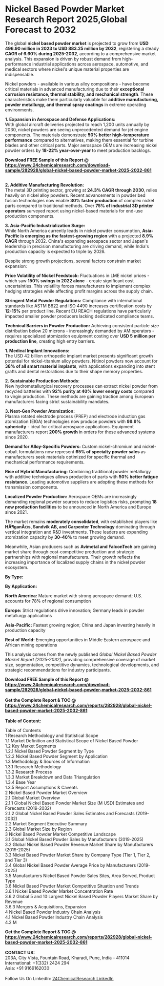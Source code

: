 <h1>Nickel Based Powder Market Research Report 2025,Global Forecast to 2032</h1><p>The global <strong>nickel based powder market</strong> is projected to grow from <strong>USD 496.90 million in 2023 to USD 883.25 million by 2032</strong>, registering a steady <strong>CAGR of 6.60% during 2025-2032</strong>, according to a comprehensive market analysis. This expansion is driven by robust demand from high-performance industrial applications across aerospace, automotive, and medical sectors where nickel's unique material properties are indispensable.</p><p>Nickel powders - available in various alloy compositions - have become critical materials in advanced manufacturing due to their <strong>exceptional corrosion resistance, thermal stability, and mechanical strength</strong>. These characteristics make them particularly valuable for <strong>additive manufacturing, powder metallurgy, and thermal spray coatings</strong> in extreme operating environments.</p><p><strong>1. Expansion in Aerospace and Defense Applications:</strong><br>
With global aircraft deliveries projected to reach 1,200 units annually by 2030, nickel powders are seeing unprecedented demand for jet engine components. The materials demonstrate <strong>50% better high-temperature performance</strong> compared to alternatives, making them essential for turbine blades and other critical parts. Major aerospace OEMs are increasing nickel powder orders by <strong>18-22% year-over-year</strong> to meet production backlogs.</p><div><b>Download FREE Sample of this Report @ 
            <a href="https://www.24chemicalresearch.com/download-sample/282928/global-nickel-based-powder-market-2025-2032-861">
            https://www.24chemicalresearch.com/download-sample/282928/global-nickel-based-powder-market-2025-2032-861</a></b></div><br><p><strong>2. Additive Manufacturing Revolution:</strong><br>
The metal 3D printing sector, growing at <strong>24.3% CAGR through 2030</strong>, relies heavily on nickel alloy powders. Recent advancements in powder bed fusion technologies now enable <strong>30% faster production</strong> of complex nickel parts compared to traditional methods. Over <strong>75% of industrial 3D printer operators</strong> surveyed report using nickel-based materials for end-use production components.</p><p><strong>3. Asia-Pacific Industrialization Surge:</strong><br>
While North America currently leads in nickel powder consumption, <strong>Asia-Pacific is emerging as the fastest-growing region</strong> with a projected <strong>8.9% CAGR</strong> through 2032. China's expanding aerospace sector and Japan's leadership in precision manufacturing are driving demand, while India's production capacity is expected to triple by 2026.</p><p>Despite strong growth projections, several factors constrain market expansion:</p><p><strong>Price Volatility of Nickel Feedstock:</strong> Fluctuations in LME nickel prices - which saw <strong>150% swings in 2022 alone</strong> - create significant cost uncertainties. This volatility forces manufacturers to implement complex hedging strategies while affecting profit margins across the supply chain.</p><p><strong>Stringent Metal Powder Regulations:</strong> Compliance with international standards like ASTM B822 and ISO 4490 increases certification costs by <strong>12-15%</strong> per product line. Recent EU REACH regulations have particularly impacted smaller powder producers lacking dedicated compliance teams.</p><p><strong>Technical Barriers in Powder Production:</strong> Achieving consistent particle size distribution below 20 microns - increasingly demanded by AM operators - requires specialized atomization equipment costing over <strong>USD 5 million per production line</strong>, creating high entry barriers.</p><p><strong>1. Medical Implant Innovations:</strong><br>
The USD 42 billion orthopedic implant market presents significant growth potential for nickel-titanium alloy powders. Nitinol powders now account for <strong>38% of all smart material implants</strong>, with applications expanding into stent grafts and dental restorations due to their shape memory properties.</p><p><strong>2. Sustainable Production Methods:</strong><br>
New hydrometallurgical recovery processes can extract nickel powder from recycled batteries with <strong>92% purity at 40% lower energy costs</strong> compared to virgin production. These methods are gaining traction among European manufacturers facing strict sustainability mandates.</p><p><strong>3. Next-Gen Powder Atomization:</strong><br>
Plasma rotated electrode process (PREP) and electrode induction gas atomization (EIGA) technologies now produce powders with <strong>99.9% sphericity</strong> - ideal for critical aerospace applications. Equipment manufacturers report <strong>200% growth</strong> in orders for these advanced systems since 2020.</p><p><strong>Demand for Alloy-Specific Powders:</strong> Custom nickel-chromium and nickel-cobalt formulations now represent <strong>65% of specialty powder sales</strong> as manufacturers seek materials optimized for specific thermal and mechanical performance requirements.</p><p><strong>Rise of Hybrid Manufacturing:</strong> Combining traditional powder metallurgy with additive techniques allows production of parts with <strong>50% better fatigue resistance</strong>. Leading automotive suppliers are adopting these methods for transmission components.</p><p><strong>Localized Powder Production:</strong> Aerospace OEMs are increasingly demanding regional powder sources to reduce logistics risks, prompting <strong>18 new production facilities</strong> to be announced in North America and Europe since 2021.</p><p>The market remains <strong>moderately consolidated</strong>, with established players like <strong>HÃ¶ganÃ¤s, Sandvik AB, and Carpenter Technology</strong> dominating through vertical integration and R&amp;D investments. These leaders are expanding atomization capacity by <strong>30-40%</strong> to meet growing demand.</p><p>Meanwhile, Asian producers such as <strong>Avimetal and FalconTech</strong> are gaining market share through cost-competitive production and strategic partnerships with regional manufacturers. Their growth reflects the increasing importance of localized supply chains in the nickel powder ecosystem.</p><p><strong>By Type:</strong></p><p><strong>By Application:</strong></p><p><strong>North America:</strong> Mature market with strong aerospace demand; U.S. accounts for 78% of regional consumption</p><p><strong>Europe:</strong> Strict regulations drive innovation; Germany leads in powder metallurgy applications</p><p><strong>Asia-Pacific:</strong> Fastest growing region; China and Japan investing heavily in production capacity</p><p><strong>Rest of World:</strong> Emerging opportunities in Middle Eastern aerospace and African mining operations</p><p>This analysis comes from the newly published <em>Global Nickel Based Powder Market Report (2025-2032)</em>, providing comprehensive coverage of market size, segmentation, competitive dynamics, technological developments, and strategic recommendations for industry participants.</p><div><b>Download FREE Sample of this Report @ 
            <a href="https://www.24chemicalresearch.com/download-sample/282928/global-nickel-based-powder-market-2025-2032-861">
            https://www.24chemicalresearch.com/download-sample/282928/global-nickel-based-powder-market-2025-2032-861</a></b></div><br><div><b>Get the Complete Report & TOC @ 
            <a href="https://www.24chemicalresearch.com/reports/282928/global-nickel-based-powder-market-2025-2032-861">
            https://www.24chemicalresearch.com/reports/282928/global-nickel-based-powder-market-2025-2032-861</a></b></div><br>
            <b>Table of Content:</b><p>Table of Contents<br />
1 Research Methodology and Statistical Scope<br />
1.1 Market Definition and Statistical Scope of Nickel Based Powder<br />
1.2 Key Market Segments<br />
1.2.1 Nickel Based Powder Segment by Type<br />
1.2.2 Nickel Based Powder Segment by Application<br />
1.3 Methodology & Sources of Information<br />
1.3.1 Research Methodology<br />
1.3.2 Research Process<br />
1.3.3 Market Breakdown and Data Triangulation<br />
1.3.4 Base Year<br />
1.3.5 Report Assumptions & Caveats<br />
2 Nickel Based Powder Market Overview<br />
2.1 Global Market Overview<br />
2.1.1 Global Nickel Based Powder Market Size (M USD) Estimates and Forecasts (2019-2032)<br />
2.1.2 Global Nickel Based Powder Sales Estimates and Forecasts (2019-2032)<br />
2.2 Market Segment Executive Summary<br />
2.3 Global Market Size by Region<br />
3 Nickel Based Powder Market Competitive Landscape<br />
3.1 Global Nickel Based Powder Sales by Manufacturers (2019-2025)<br />
3.2 Global Nickel Based Powder Revenue Market Share by Manufacturers (2019-2025)<br />
3.3 Nickel Based Powder Market Share by Company Type (Tier 1, Tier 2, and Tier 3)<br />
3.4 Global Nickel Based Powder Average Price by Manufacturers (2019-2025)<br />
3.5 Manufacturers Nickel Based Powder Sales Sites, Area Served, Product Type<br />
3.6 Nickel Based Powder Market Competitive Situation and Trends<br />
3.6.1 Nickel Based Powder Market Concentration Rate<br />
3.6.2 Global 5 and 10 Largest Nickel Based Powder Players Market Share by Revenue<br />
3.6.3 Mergers & Acquisitions, Expansion<br />
4 Nickel Based Powder Industry Chain Analysis<br />
4.1 Nickel Based Powder Industry Chain Analysis<br />
4.2 M</p><div><b>Get the Complete Report & TOC @ 
            <a href="https://www.24chemicalresearch.com/reports/282928/global-nickel-based-powder-market-2025-2032-861">
            https://www.24chemicalresearch.com/reports/282928/global-nickel-based-powder-market-2025-2032-861</a></b></div><br><b>CONTACT US:</b><br>
            203A, City Vista, Fountain Road, Kharadi, Pune, India - 411014<br>
            International: +1(332) 2424 294<br>
            Asia: +91 9169162030 <br><br>
            Follow Us On LinkedIn: <a href="https://www.linkedin.com/company/24chemicalresearch/">24ChemicalResearch LinkedIn</a>